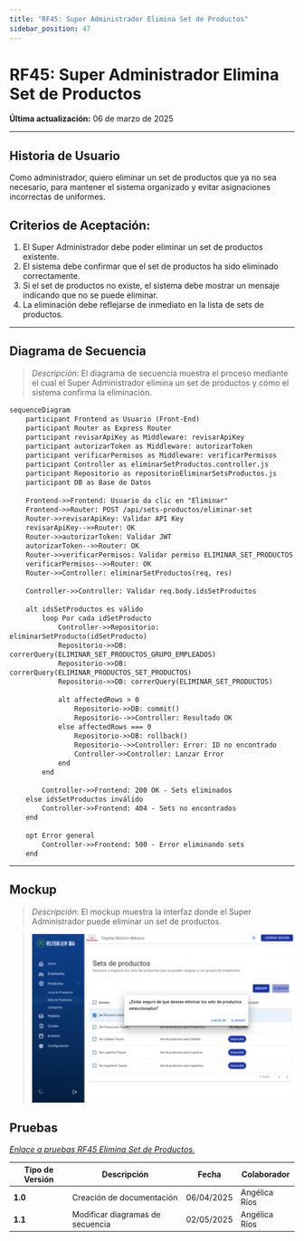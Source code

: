 ```yaml
---
title: "RF45: Super Administrador Elimina Set de Productos"
sidebar_position: 47
---
```


# RF45: Super Administrador Elimina Set de Productos

**Última actualización:** 06 de marzo de 2025

---

## Historia de Usuario

Como administrador, quiero eliminar un set de productos que ya no sea necesario, para mantener el sistema organizado y evitar asignaciones incorrectas de uniformes.

## **Criterios de Aceptación:**

1. El Super Administrador debe poder eliminar un set de productos existente.
2. El sistema debe confirmar que el set de productos ha sido eliminado correctamente.
3. Si el set de productos no existe, el sistema debe mostrar un mensaje indicando que no se puede eliminar.
4. La eliminación debe reflejarse de inmediato en la lista de sets de productos.

---

## **Diagrama de Secuencia**

> _Descripción_: El diagrama de secuencia muestra el proceso mediante el cual el Super Administrador elimina un set de productos y cómo el sistema confirma la eliminación.

```mermaid
sequenceDiagram
    participant Frontend as Usuario (Front-End)
    participant Router as Express Router
    participant revisarApiKey as Middleware: revisarApiKey
    participant autorizarToken as Middleware: autorizarToken
    participant verificarPermisos as Middleware: verificarPermisos
    participant Controller as eliminarSetProductos.controller.js
    participant Repositorio as repositorioEliminarSetsProductos.js
    participant DB as Base de Datos

    Frontend->>Frontend: Usuario da clic en "Eliminar"
    Frontend->>Router: POST /api/sets-productos/eliminar-set
    Router->>revisarApiKey: Validar API Key
    revisarApiKey-->>Router: OK
    Router->>autorizarToken: Validar JWT
    autorizarToken-->>Router: OK
    Router->>verificarPermisos: Validar permiso ELIMINAR_SET_PRODUCTOS
    verificarPermisos-->>Router: OK
    Router->>Controller: eliminarSetProductos(req, res)

    Controller->>Controller: Validar req.body.idsSetProductos

    alt idsSetProductos es válido
        loop Por cada idSetProducto
            Controller->>Repositorio: eliminarSetProducto(idSetProducto)
            Repositorio->>DB: correrQuery(ELIMINAR_SET_PRODUCTOS_GRUPO_EMPLEADOS)
            Repositorio->>DB: correrQuery(ELIMINAR_PRODUCTOS_SET_PRODUCTOS)
            Repositorio->>DB: correrQuery(ELIMINAR_SET_PRODUCTOS)

            alt affectedRows > 0
                Repositorio->>DB: commit()
                Repositorio-->>Controller: Resultado OK
            else affectedRows === 0
                Repositorio->>DB: rollback()
                Repositorio-->>Controller: Error: ID no encontrado
                Controller->>Controller: Lanzar Error
            end
        end

        Controller->>Frontend: 200 OK - Sets eliminados
    else idsSetProductos inválido
        Controller->>Frontend: 404 - Sets no encontrados
    end

    opt Error general
        Controller->>Frontend: 500 - Error eliminando sets
    end

```

---

## **Mockup**

> _Descripción_: El mockup muestra la interfaz donde el Super Administrador puede eliminar un set de productos.

> ![Interfaz de Eliminar Categoria de Productos](imagenes/RF45EliminaSetProductos.png)

## **Pruebas**

_<u>[Enlace a pruebas RF45 Elimina Set de Productos.](https://docs.google.com/spreadsheets/d/1NLGwGrGA5PVOEzLaqxa8Ts1D_Ng3QzzqNKWJYUzxD-M/edit?gid=1328710722#gid=1328710722)</u>_

| **Tipo de Versión** | **Descripción**                  | **Fecha**  | **Colaborador** |
| ------------------- | -------------------------------- | ---------- | --------------- |
| **1.0**             | Creación de documentación        | 06/04/2025 | Angélica Ríos   |
| **1.1**             | Modificar diagramas de secuencia | 02/05/2025 | Angélica Ríos   |
